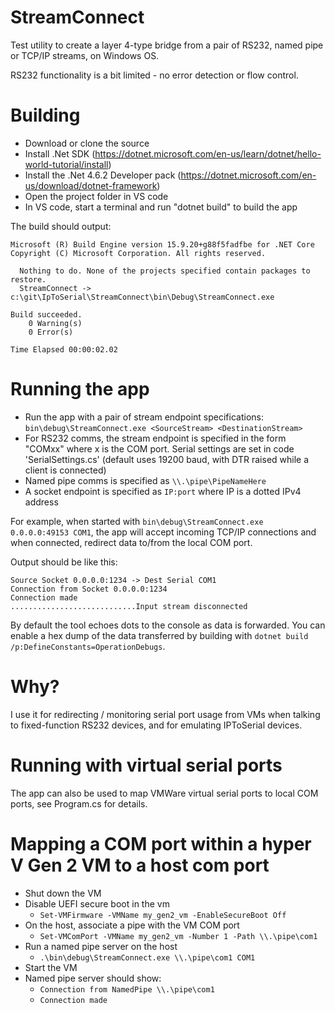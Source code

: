 # StreamConnect
Test utility to create a layer 4-type bridge from a pair of RS232, named pipe or TCP/IP streams, on Windows OS.

RS232 functionality is a bit limited - no error detection or flow control.

# Building

* Download or clone the source
* Install .Net SDK (https://dotnet.microsoft.com/en-us/learn/dotnet/hello-world-tutorial/install)
* Install the .Net 4.6.2 Developer pack (https://dotnet.microsoft.com/en-us/download/dotnet-framework)
* Open the project folder in VS code
* In VS code, start a terminal and run "dotnet build" to build the app

The build should output:

```PS c:\git\StreamConnect> dotnet build
Microsoft (R) Build Engine version 15.9.20+g88f5fadfbe for .NET Core
Copyright (C) Microsoft Corporation. All rights reserved.

  Nothing to do. None of the projects specified contain packages to restore.
  StreamConnect -> c:\git\IpToSerial\StreamConnect\bin\Debug\StreamConnect.exe

Build succeeded.
    0 Warning(s)
    0 Error(s)

Time Elapsed 00:00:02.02
```

# Running the app
 * Run the app with a pair of stream endpoint specifications: `bin\debug\StreamConnect.exe <SourceStream> <DestinationStream>`
 * For RS232 comms, the stream endpoint is specified in the form "COMxx" where x is the COM port. Serial settings are set in code 'SerialSettings.cs' (default uses 19200 baud, with DTR raised while a client is connected)
 * Named pipe comms is specified as `\\.\pipe\PipeNameHere`
 * A socket endpoint is specified as `IP:port` where IP is a dotted IPv4 address

For example, when started with `bin\debug\StreamConnect.exe 0.0.0.0:49153 COM1`, the app will accept incoming TCP/IP connections and when connected, redirect data to/from the local COM port.

Output should be like this:
```PS C:\git\StreamConnect> .\bin\debug\StreamConnect.exe 0.0.0.0:1234 COM1
Source Socket 0.0.0.0:1234 -> Dest Serial COM1
Connection from Socket 0.0.0.0:1234
Connection made
............................Input stream disconnected
```

By default the tool echoes dots to the console as data is forwarded. 
You can enable a hex dump of the data transferred by building with `dotnet build /p:DefineConstants=OperationDebugs`.

# Why?

I use it for redirecting / monitoring serial port usage from VMs when talking to fixed-function RS232 devices, and for emulating IPToSerial devices.
# Running with virtual serial ports

The app can also be used to map VMWare virtual serial ports to local COM ports, see Program.cs for details.

# Mapping a COM port within a hyper V Gen 2 VM to a host com port
 * Shut down the VM
 * Disable UEFI secure boot in the vm
   - `Set-VMFirmware -VMName my_gen2_vm -EnableSecureBoot Off`
 * On the host, associate a pipe with the VM COM port  
   - `Set-VMComPort -VMName my_gen2_vm -Number 1 -Path \\.\pipe\com1`
 * Run a named pipe server on the host
   - `.\bin\debug\StreamConnect.exe \\.\pipe\com1 COM1`
 * Start the VM
 * Named pipe server should show:
   - `Connection from NamedPipe \\.\pipe\com1`
   - `Connection made`

